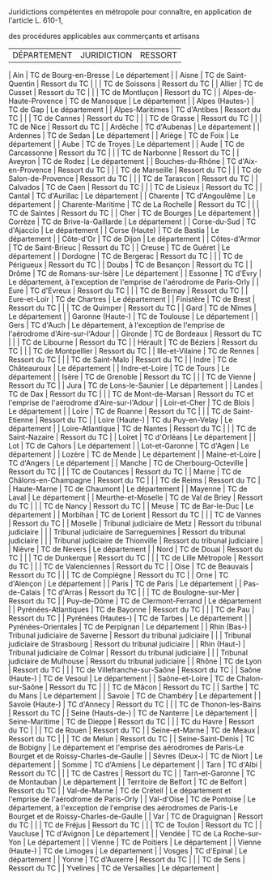 Juridictions compétentes en métropole pour connaître, en application de l'article L. 610-1,

des procédures applicables aux commerçants et artisans

|  |  |  |
| --- | --- | --- |
| DÉPARTEMENT | JURIDICTION | RESSORT |
|
Ain |
TC de Bourg-en-Bresse |
Le département |
|
Aisne |
TC de Saint-Quentin |
Ressort du TC |
|  |
TC de Soissons |
Ressort du TC |
|
Allier |
TC de Cusset |
Ressort du TC |
|  |
TC de Montluçon |
Ressort du TC |
|
Alpes-de-Haute-Provence |
TC de Manosque |
Le département |
|
Alpes (Hautes-) |
TC de Gap |
Le département |
|
Alpes-Maritimes |
TC d'Antibes |
Ressort du TC |
|  |
TC de Cannes |
Ressort du TC |
|  |
TC de Grasse |
Ressort du TC |
|  |
TC de Nice |
Ressort du TC |
|
Ardèche |
TC d'Aubenas |
Le département |
|
Ardennes |
TC de Sedan |
Le département |
|
Ariège |
TC de Foix |
Le département |
|
Aube |
TC de Troyes |
Le département |
|
Aude |
TC de Carcassonne |
Ressort du TC |
|  |
TC de Narbonne |
Ressort du TC |
|
Aveyron |
TC de Rodez |
Le département |
|
Bouches-du-Rhône |
TC d'Aix-en-Provence |
Ressort du TC |
|  |
TC de Marseille |
Ressort du TC |
|  |
TC de Salon-de-Provence |
Ressort du TC |
|  |
TC de Tarascon |
Ressort du TC |
|
Calvados |
TC de Caen |
Ressort du TC |
|  |
TC de Lisieux |
Ressort du TC |
|
Cantal |
TC d'Aurillac |
Le département |
|
Charente |
TC d'Angoulême |
Le département |
|
Charente-Maritime |
TC de La Rochelle |
Ressort du TC |
|  |
TC de Saintes |
Ressort du TC |
|
Cher |
TC de Bourges |
Le département |
|
Corrèze |
TC de Brive-la-Gaillarde |
Le département |
|
Corse-du-Sud |
TC d'Ajaccio |
Le département |
|
Corse (Haute) |
TC de Bastia |
Le département |
|
Côte-d'Or |
TC de Dijon |
Le département |
|
Côtes-d'Armor |
TC de Saint-Brieuc |
Ressort du TC |
|
Creuse |
TC de Guéret |
Le département |
|
Dordogne |
TC de Bergerac |
Ressort du TC |
|  |
TC de Périgueux |
Ressort du TC |
|
Doubs |
TC de Besançon |
Ressort du TC |
|
Drôme |
TC de Romans-sur-Isère |
Le département |
|
Essonne |
TC d'Evry |
Le département, à l'exception de l'emprise de l'aérodrome de Paris-Orly |
|
Eure |
TC d'Evreux |
Ressort du TC |
|  |
TC de Bernay |
Ressort du TC |
|
Eure-et-Loir |
TC de Chartres |
Le département |
|
Finistère |
TC de Brest |
Ressort du TC |
|  |
TC de Quimper |
Ressort du TC |
|
Gard |
TC de Nîmes |
Le département |
|
Garonne (Haute-) |
TC de Toulouse |
Le département |
|
Gers |
TC d'Auch |
Le département, à l'exception de l'emprise de l'aérodrome d'Aire-sur-l'Adour |
|
Gironde |
TC de Bordeaux |
Ressort du TC |
|  |
TC de Libourne |
Ressort du TC |
|
Hérault |
TC de Béziers |
Ressort du TC |
|  |
TC de Montpellier |
Ressort du TC |
|
Ille-et-Vilaine |
TC de Rennes |
Ressort du TC |
|  |
TC de Saint-Malo |
Ressort du TC |
|
Indre |
TC de Châteauroux |
Le département |
|
Indre-et-Loire |
TC de Tours |
Le département |
|
Isère |
TC de Grenoble |
Ressort du TC |
|  |
TC de Vienne |
Ressort du TC |
|
Jura |
TC de Lons-le-Saunier |
Le département |
|
Landes |
TC de Dax |
Ressort du TC |
|  |
TC de Mont-de-Marsan |
Ressort du TC et l'emprise de l'aérodrome d'Aire-sur-l'Adour |
|
Loir-et-Cher |
TC de Blois |
Le département |
|
Loire |
TC de Roanne |
Ressort du TC |
|  |
TC de Saint-Etienne |
Ressort du TC |
|
Loire (Haute-) |
TC du Puy-en-Velay |
Le département |
|
Loire-Atlantique |
TC de Nantes |
Ressort du TC |
|  |
TC de Saint-Nazaire |
Ressort du TC |
|
Loiret |
TC d'Orléans |
Le département |
|
Lot |
TC de Cahors |
Le département |
|
Lot-et-Garonne |
TC d'Agen |
Le département |
|
Lozère |
TC de Mende |
Le département |
|
Maine-et-Loire |
TC d'Angers |
Le département |
|
Manche |
TC de Cherbourg-Octeville |
Ressort du TC |
|  |
TC de Coutances |
Ressort du TC |
|
Marne |
TC de Châlons-en-Champagne |
Ressort du TC |
|  |
TC de Reims |
Ressort du TC |
|
Haute-Marne |
TC de Chaumont |
Le département |
|
Mayenne |
TC de Laval |
Le département |
|
Meurthe-et-Moselle |
TC de Val de Briey |
Ressort du TC |
|  |
TC de Nancy |
Ressort du TC |
|
Meuse |
TC de Bar-le-Duc |
Le département |
|
Morbihan |
TC de Lorient |
Ressort du TC |
|  |
TC de Vannes |
Ressort du TC |
|
Moselle |
Tribunal judiciaire de Metz |
Ressort du tribunal judiciaire |
|  |
Tribunal judiciaire de Sarreguemines |
Ressort du tribunal judiciaire |
|  |
Tribunal judiciaire de Thionville |
Ressort du tribunal judiciaire |
|
Nièvre |
TC de Nevers |
Le département |
|
Nord |
TC de Douai |
Ressort du TC |
|  |
TC de Dunkerque |
Ressort du TC |
|  |
TC de Lille Métropole |
Ressort du TC |
|  |
TC de Valenciennes |
Ressort du TC |
|
Oise |
TC de Beauvais |
Ressort du TC |
|  |
TC de Compiègne |
Ressort du TC |
|
Orne |
TC d'Alençon |
Le département |
|
Paris |
TC de Paris |
Le département |
|
Pas-de-Calais |
TC d'Arras |
Ressort du TC |
|  |
TC de Boulogne-sur-Mer |
Ressort du TC |
|
Puy-de-Dôme |
TC de Clermont-Ferrand |
Le département |
|
Pyrénées-Atlantiques |
TC de Bayonne |
Ressort du TC |
|  |
TC de Pau |
Ressort du TC |
|
Pyrénées (Hautes-) |
TC de Tarbes |
Le département |
|
Pyrénées-Orientales |
TC de Perpignan |
Le département |
|
Rhin (Bas-) |
Tribunal judiciaire de Saverne |
Ressort du tribunal judiciaire |
|  |
Tribunal judiciaire de Strasbourg |
Ressort du tribunal judiciaire |
|
Rhin (Haut-) |
Tribunal judiciaire de Colmar |
Ressort du tribunal judiciaire |
|  |
Tribunal judiciaire de Mulhouse |
Ressort du tribunal judiciaire |
|
Rhône |
TC de Lyon |
Ressort du TC |
|  |
TC de Villefranche-sur-Saône |
Ressort du TC |
|
Saône (Haute-) |
TC de Vesoul |
Le département |
|
Saône-et-Loire |
TC de Chalon-sur-Saône |
Ressort du TC |
|  |
TC de Mâcon |
Ressort du TC |
|
Sarthe |
TC du Mans |
Le département |
|
Savoie |
TC de Chambéry |
Le département |
|
Savoie (Haute-) |
TC d'Annecy |
Ressort du TC |
|  |
TC de Thonon-les-Bains |
Ressort du TC |
|
Seine (Hauts-de-) |
TC de Nanterre |
Le département |
|
Seine-Maritime |
TC de Dieppe |
Ressort du TC |
|  |
TC du Havre |
Ressort du TC |
|  |
TC de Rouen |
Ressort du TC |
|
Seine-et-Marne |
TC de Meaux |
Ressort du TC |
|  |
TC de Melun |
Ressort du TC |
|
Seine-Saint-Denis |
TC de Bobigny |
Le département et l'emprise des aérodromes de Paris-Le Bourget et de Roissy-Charles-de-Gaulle |
|
Sèvres (Deux-) |
TC de Niort |
Le département |
|
Somme |
TC d'Amiens |
Le département |
|
Tarn |
TC d'Albi |
Ressort du TC |
|  |
TC de Castres |
Ressort du TC |
|
Tarn-et-Garonne |
TC de Montauban |
Le département |
|
Territoire de Belfort |
TC de Belfort |
Ressort du TC |
|
Val-de-Marne |
TC de Créteil |
Le département et l'emprise de l'aérodrome de Paris-Orly |
|
Val-d'Oise |
TC de Pontoise |
Le département, à l'exception de l'emprise des aérodromes de Paris-Le Bourget et de Roissy-Charles-de-Gaulle |
|
Var |
TC de Draguignan |
Ressort du TC |
|  |
TC de Fréjus |
Ressort du TC |
|  |
TC de Toulon |
Ressort du TC |
|
Vaucluse |
TC d'Avignon |
Le département |
|
Vendée |
TC de La Roche-sur-Yon |
Le département |
|
Vienne |
TC de Poitiers |
Le département |
|
Vienne (Haute-) |
TC de Limoges |
Le département |
|
Vosges |
TC d'Epinal |
Le département |
|
Yonne |
TC d'Auxerre |
Ressort du TC |
|  |
TC de Sens |
Ressort du TC |
|
Yvelines |
TC de Versailles |
Le département |
